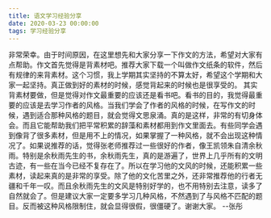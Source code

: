 ```yaml
---
title: 语文学习经验分享
date: 2020-03-23 00:00:00
tags: 学习经验分享
---
```

非常荣幸。由于时间原因，在这里想先和大家分享一下作文的方法，希望对大家有点帮助。作文首先觉得是背素材吧。推荐大家下载一个叫做作文纸条的软件，然后有规律的来背素材。这个习惯，我上学期其实坚持的不算太好，希望这个学期和大家一起坚持。真正做到好的素材的时候，感觉背起来的时候也是很享受的。
其实背素材要做，但是觉得对作文最重要的应该还是看书吧。看书的目的，我觉得最重要的应该是去学习作者的风格。当我们学会了作者的风格的时候，在写作文的时候，遇到适合那种风格的题目，就会觉得文思泉涌。真的是这样，非常的有切身体会。而且它能帮助我们把平常积累的辞藻和素材都用到作文里面去。有些同学会遇到像背了很多素材，但是用不上的情况，如果掌握了一种风格，就不会出现这种情况了。如果说推荐的话，觉得张老师推荐过一些很好的作者，像王凯领朱自清余秋雨。特别是余秋雨先生的书，余秋雨先生，真的是游遍了，世界上几乎所有的文明古迹，有一些在当今已经不复存在了。所以在学习他的文风的时候，还能积累一些素材，读起来真的是非常的享受。除了他的文化苦里之外，还非常推荐他的行者无疆和千年一叹。而且余秋雨先生的文风是特别好学的，也不用特别去注意，读多了自然就会了。但是建议大家一定要多学习几种风格，不然遇到了与风格不匹配的题目。反而被这种风格限制住，就会显得很假，很僵硬了。谢谢大家。
--张彤